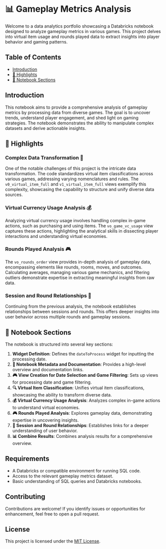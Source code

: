 # 📊 Gameplay Metrics Analysis

Welcome to a data analytics portfolio showcasing a Databricks notebook designed to analyze gameplay metrics in various games. This project delves into virtual item usage and rounds played data to extract insights into player behavior and gaming patterns.

## Table of Contents

- [Introduction](#introduction)
- [🌟 Highlights](#highlights)
- [📔 Notebook Sections](#notebook-sections)

## Introduction

This notebook aims to provide a comprehensive analysis of gameplay metrics by processing data from diverse games. The goal is to uncover trends, understand player engagement, and shed light on gaming strategies. The notebook demonstrates the ability to manipulate complex datasets and derive actionable insights.

## 🌟 Highlights

### Complex Data Transformation 🔄

One of the notable challenges of this project is the intricate data transformation. The code standardizes virtual item classifications across various games, addressing varying nomenclatures and rules. The `v0_virtual_item_full` and `v1_virtual_item_full` views exemplify this complexity, showcasing the capability to structure and unify diverse data sources.

### Virtual Currency Usage Analysis 💰

Analyzing virtual currency usage involves handling complex in-game actions, such as purchasing and using items. The `vo_game_vc_usage` view captures these actions, highlighting the analytical skills in dissecting player interactions and understanding virtual economies.

### Rounds Played Analysis 🎮

The `vo_rounds_order` view provides in-depth analysis of gameplay data, encompassing elements like rounds, rooms, moves, and outcomes. Calculating averages, managing various game mechanics, and filtering outliers demonstrate expertise in extracting meaningful insights from raw data.

### Session and Round Relationships 🔗

Continuing from the previous analysis, the notebook establishes relationships between sessions and rounds. This offers deeper insights into user behavior across multiple rounds and gameplay sessions.

## 📔 Notebook Sections

The notebook is structured into several key sections:

1. **Widget Definition**: Defines the `dateToProcess` widget for inputting the processing date.
2. **📝 Notebook Metadata and Documentation**: Provides a high-level overview and documentation links.
3. **🎮 View Creation for Date Selection and Game Filtering**: Sets up views for processing date and game filtering.
4. **🔍 Virtual Item Classification**: Unifies virtual item classifications, showcasing the ability to transform diverse data.
5. **💰 Virtual Currency Usage Analysis**: Analyzes complex in-game actions to understand virtual economies.
6. **🎮 Rounds Played Analysis**: Explores gameplay data, demonstrating expertise in uncovering insights.
7. **🔗 Session and Round Relationships**: Establishes links for a deeper understanding of user behavior.
8. **📊 Combine Results**: Combines analysis results for a comprehensive overview.

## Requirements

- A Databricks or compatible environment for running SQL code.
- Access to the relevant gameplay metrics dataset.
- Basic understanding of SQL queries and Databricks notebooks.

## Contributing

Contributions are welcome! If you identify issues or opportunities for enhancement, feel free to open a pull request.

## License

This project is licensed under the [MIT License](LICENSE).

